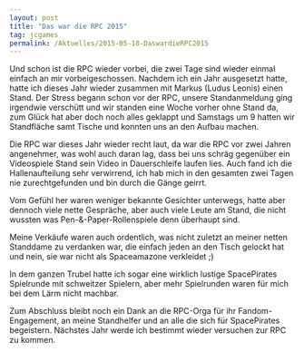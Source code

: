 ```yaml
---
layout: post
title: "Das war die RPC 2015"
tag: jcgames
permalink: /Aktuelles/2015-05-18-DaswardieRPC2015
---
```


Und schon ist die RPC wieder vorbei, die zwei Tage sind wieder einmal einfach an mir vorbeigeschossen. Nachdem ich ein Jahr ausgesetzt hatte, hatte ich dieses Jahr wieder zusammen mit Markus (Ludus Leonis) einen Stand. Der Stress begann schon vor der RPC, unsere Standanmeldung ging irgendwie verschütt und wir standen eine Woche vorher ohne Stand da, zum Glück hat aber doch noch alles geklappt und Samstags um 9 hatten wir Standfläche samt Tische und konnten uns an den Aufbau machen.

Die RPC war dieses Jahr wieder recht laut, da war die RPC vor zwei Jahren angenehmer, was wohl auch daran lag, dass bei uns schräg gegenüber ein Videospiele Stand sein Video in Dauerschleife laufen lies. Auch fand ich die Hallenaufteilung sehr verwirrend, ich hab mich in den gesamten zwei Tagen nie zurechtgefunden und bin durch die Gänge geirrt.

Vom Gefühl her waren weniger bekannte Gesichter unterwegs, hatte aber dennoch viele nette Gespräche, aber auch viele Leute am Stand, die nicht wussten was Pen-&amp;-Paper-Rollenspiele denn überhaupt sind.

Meine Verkäufe waren auch ordentlich, was nicht zuletzt an meiner netten Standdame zu verdanken war, die einfach jeden an den Tisch gelockt hat und nein, sie war nicht als Spaceamazone verkleidet ;)

In dem ganzen Trubel hatte ich sogar eine wirklich lustige SpacePirates Spielrunde mit schweitzer Spielern, aber mehr Spielrunden waren für mich bei dem Lärm nicht machbar.

Zum Abschluss bleibt noch ein Dank an die RPC-Orga für ihr Fandom-Engagement, an meine Standhelfer und an alle die sich für SpacePirates begeistern. Nächstes Jahr werde ich bestimmt wieder versuchen zur RPC zu kommen.


